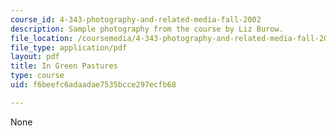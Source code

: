 ```yaml
---
course_id: 4-343-photography-and-related-media-fall-2002
description: Sample photography from the course by Liz Burow.
file_location: /coursemedia/4-343-photography-and-related-media-fall-2002/f6beefc6adaadae7535bcce297ecfb68_burow.pdf
file_type: application/pdf
layout: pdf
title: In Green Pastures
type: course
uid: f6beefc6adaadae7535bcce297ecfb68

---
```

None